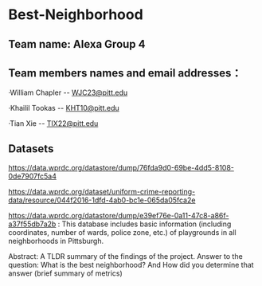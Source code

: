 # Best-Neighborhood
## Team name: Alexa Group 4
## Team members names and email addresses：
·William Chapler -- WJC23@pitt.edu

·Khailil Tookas -- KHT10@pitt.edu

·Tian Xie -- TIX22@pitt.edu

## Datasets
https://data.wprdc.org/datastore/dump/76fda9d0-69be-4dd5-8108-0de7907fc5a4

https://data.wprdc.org/dataset/uniform-crime-reporting-data/resource/044f2016-1dfd-4ab0-bc1e-065da05fca2e

https://data.wprdc.org/datastore/dump/e39ef76e-0a11-47c8-a86f-a37f55db7a2b : This database includes basic information (including coordinates, number of wards, police zone, etc.) of playgrounds in all neighborhoods in Pittsburgh.

Abstract: A TLDR summary of the findings of the project. Answer to the question: What is the best neighborhood? And How did you determine that answer (brief summary of metrics)

